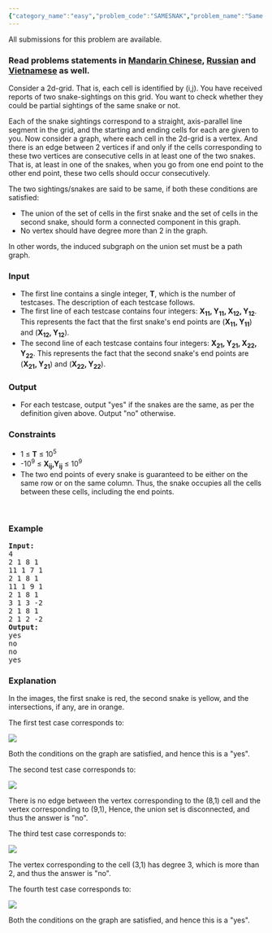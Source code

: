 ```yaml
---
{"category_name":"easy","problem_code":"SAMESNAK","problem_name":"Same Snake","languages_supported":{"0":"ADA","1":"ASM","2":"BASH","3":"BF","4":"C","5":"C99 strict","6":"CAML","7":"CLOJ","8":"CLPS","9":"CPP 4.3.2","10":"CPP 4.9.2","11":"CPP14","12":"CS2","13":"D","14":"ERL","15":"FORT","16":"FS","17":"GO","18":"HASK","19":"ICK","20":"ICON","21":"JAVA","22":"JS","23":"LISP clisp","24":"LISP sbcl","25":"LUA","26":"NEM","27":"NICE","28":"NODEJS","29":"PAS fpc","30":"PAS gpc","31":"PERL","32":"PERL6","33":"PHP","34":"PIKE","35":"PRLG","36":"PYPY","37":"PYTH","38":"PYTH 3.4","39":"RUBY","40":"SCALA","41":"SCM chicken","42":"SCM guile","43":"SCM qobi","44":"ST","45":"TCL","46":"TEXT","47":"WSPC"},"max_timelimit":1,"source_sizelimit":50000,"problem_author":"admin3","problem_tester":"kingofnumbers","date_added":"19-05-2017","tags":{"0":"admin3"},"editorial_url":"https://discuss.codechef.com/problems/SAMESNAK","time":{"view_start_date":1495625400,"submit_start_date":1495625400,"visible_start_date":1495625400,"end_date":1735669800},"layout":"problem"}
---
```

<span class="solution-visible-txt">All submissions for this problem are available.</span><h3> Read problems statements in <a target="_blank" href="http://www.codechef.com/download/translated/SNCKQL17/mandarin/SAMESNAK.pdf">Mandarin Chinese</a>, <a target="_blank" href="http://www.codechef.com/download/translated/SNCKQL17/russian/SAMESNAK.pdf">Russian</a> and <a target="_blank" href="http://www.codechef.com/download/translated/SNCKQL17/vietnamese/SAMESNAK.pdf">Vietnamese</a> as well.</h3>

<p>Consider a 2d-grid. That is, each cell is identified by (i,j). You have received reports of two snake-sightings on this grid. You want to check whether they could be partial sightings of the same snake or not.</p>

<p>Each of the snake sightings correspond to a straight, axis-parallel line segment in the grid, and the starting and ending cells for each are given to you. Now consider a graph, where each cell in the 2d-grid is a vertex. And there is an edge between 2 vertices if and only if the cells corresponding to these two vertices are consecutive cells in at least one of the two snakes. That is, at least in one of the snakes, when you go from one end point to the other end point, these two cells should occur consecutively.</p> 

<p>The two sightings/snakes are said to be same, if both these conditions are satisfied:</p>
<ul>
<li>The union of the set of cells in the first snake and the set of cells in the second snake, should form a connected component in this graph.</li>
<li>No vertex should have degree more than 2 in the graph.</li>
</ul>
<p>In other words, the induced subgraph on the union set must be a path graph.</p>


<h3>Input</h3>
<ul>
<li>The first line contains a single integer, <b>T</b>, which is the number of testcases. The description of each testcase follows.</li>
<li>The first line of each testcase contains four integers: <b>X<sub>11</sub>, Y<sub>11</sub>, X<sub>12</sub>, Y<sub>12</sub></b>. This represents the fact that the first snake's end points are (<b>X<sub>11</sub>, Y<sub>11</sub></b>) and (<b>X<sub>12</sub>, Y<sub>12</sub></b>).</li>
<li>The second line of each testcase contains four integers: <b>X<sub>21</sub>, Y<sub>21</sub>, X<sub>22</sub>, Y<sub>22</sub></b>. This represents the fact that the second snake's end points are (<b>X<sub>21</sub>, Y<sub>21</sub></b>) and (<b>X<sub>22</sub>, Y<sub>22</sub></b>).</li>
</ul>

<h3>Output</h3>
<ul>
<li>For each testcase, output "yes" if the snakes are the same, as per the definition given above. Output "no" otherwise.</li>
</ul>

<h3>Constraints</h3>
<ul>
<li>1 ≤ <b>T</b> ≤ 10<sup>5</sup></li>
<li>-10<sup>9</sup> ≤ <b>X<sub>ij</sub>,Y<sub>ij</sub></b> ≤ 10<sup>9</sup></li>
<li>The two end points of every snake is guaranteed to be either on the same row or on the same column. Thus, the snake occupies all the cells between these cells, including the end points.</li>
</ul>
<p> </p>
<h3>Example</h3>
<pre><b>Input:</b>
4
2 1 8 1
11 1 7 1
2 1 8 1
11 1 9 1
2 1 8 1
3 1 3 -2
2 1 8 1
2 1 2 -2
<b>Output:</b>
yes
no
no
yes
</pre>

<h3>Explanation</h3>
<p>In the images, the first snake is red, the second snake is yellow, and the intersections, if any, are in orange.</p>

<p>The first test case corresponds to:</p>
<p></p>
<img src="https://codechef.com/download/SNCKQL17/SAMESNAK/image1.png" /> 
<p></p>
<p>Both the conditions on the graph are satisfied, and hence this is a "yes".</p>

<p>The second test case corresponds to:</p>
<p></p>
<img src="https://codechef.com/download/SNCKQL17/SAMESNAK/image2.png" />
<p></p>
<p>There is no edge between the vertex corresponding to the (8,1) cell and the vertex corresponding to (9,1), Hence, the union set is disconnected, and thus the answer is "no". </p>

<p>The third test case corresponds to:</p>
<p></p>
<img src="https://codechef.com/download/SNCKQL17/SAMESNAK/image3.png" />
<p></p>
<p>The vertex corresponding to the cell (3,1) has degree 3, which is more than 2, and thus the answer is "no". </p>


<p>The fourth test case corresponds to:</p>
<p></p>
<img src="https://codechef.com/download/SNCKQL17/SAMESNAK/image4.png" />
<p></p>
<p>Both the conditions on the graph are satisfied, and hence this is a "yes".</p>